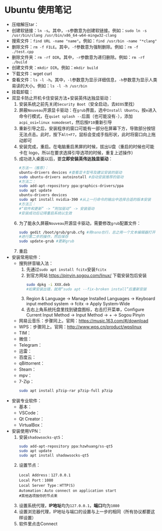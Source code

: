 # Ubuntu 使用笔记
- 压缩解压tar：
- 创建软链接：`ln -s`。其中，`-s`参数意为创建软链接。例如：`sudo ln -s /usr/bin/clang /usr/bin/x86_64-w64-mingw32-clang`
- 搜索文件：`find URL -name "name"`。例如：`find /usr/bin -name "*clang"`
- 删除文件：`rm -f FILE`。其中，`-f`参数意为强制删除。例如：`rm -f ./test.cpp`
- 删除文件夹：`rm -rf DIR`。其中，`-r`参数意为递归删除。例如：`rm -rf ./build`
- 创建文件夹：`mkdir DIR`。例如：`mkdir build`
- 下载文件：wget curl
- 查看文件：`ls -l -h`。其中，`-l`参数意为显示详细信息，`-h`参数意为显示人类易读的大小。例如：`ls -l -h /usr/bin`
- 挂载卸载：
- 双显卡防止开机卡住安装方法+安装英伟达独显驱动：
   1. 安装系统之前先关闭`Security Boot`（安全启动，去`BIOS`里找）
   2. 屏蔽`Nouveau`开源显卡驱动：在`grub`界面，选中`Install Ubuntu`，按`e`进入命令行模式，在`quiet splash --`后面（也可能没有`-`），添加`acpi_osi=linux nomodeset`，然后按`F10`重新引导
   3. 重新引导之后，安装程序的窗口可能有一部分在屏幕下方，导致部分按钮无法点击。此时，按下`Alt+F7`，鼠标会变成手指形状，此时将窗口向上拖动即可
   4. 安装完成，重启。在电脑重启黑屏的时候，拔出U盘（重启的时候也可能卡在 logo，所以在要求选择引导选项的时候，重复上述操作）
   5. 成功进入桌面以后，要**立即安装英伟达独显驱动**：
      ```bash
      #方法一（推荐）：
      ubuntu-drivers devices #查看显卡型号及建议安装的驱动
      sudo ubuntu-drivers autoinstall #自动安装推荐的驱动
      #方法二：
      sudo add-apt-repository ppa:graphics-drivers/ppa
      sudo apt update
      ubuntu-drivers devices
      sudo apt install nvidia-390 #从上一行命令的输出中选择合适的版本安装
      #方法三：
      #“软件和更新” -> “附加驱动” -> 安装驱动
      #安装成功后记得重启系统以生效
      ```
    6. 为了能永久屏蔽`Nouveau`开源显卡驱动，需要修改`grub`配置文件：
       ```bash
       sudo gedit /boot/grub/grub.cfg #用nano也行，总之用一个文本编辑器打开
       #进行第二步的操作，然后保存
       sudo update-grub #更新grub
       ```
    7. 重启
- 安装常用软件：
   - 搜狗拼音输入法：
      1. 先通过`sudo apt install fcitx`安装`fcitx`
      2. 到官方网站 https://pinyin.sogou.com/linux/ 下载安装包后安装
         ```bash
         sudo dpkg -i XXX.deb
         #如果安装出错，就用“sudo apt --fix-broken install”后重新安装
         ```
      3. Region & Language -> Manage Installed Languages -> Keyboard input method system -> fcitx -> Apply System-Wide
      4. 去右上角系统托盘里找到键盘图标，右击打开菜单，Configure Current Input Method -> Input Method -> + -> Sogou Pinyin
   - 网易云音乐：步骤同上。官网：https://music.163.com/#/download
   - WPS：步骤同上。官网：http://www.wps.cn/product/wpslinux
   - TIM：
   - 微信：
   - Telegram：
   - 迅雷：
   - 百度云：
   - qBittorrent：
   - Steam：
   - mpv：
   - 7-Zip：
      ```bash
      sudo apt install p7zip-rar p7zip-full p7zip
      ```
- 安装专业软件：
   - 基本：
   - VSCode：
   - Qt Creator：
   - VirtualBox：
- 安装使用VPN：
   1. 安装`shadowsocks-qt5`：
      ```bash
      sudo add-apt-repository ppa:hzwhuang/ss-qt5
      sudo apt update
      sudo apt install shadowsocks-qt5
      ```
    2. 设置节点：
       ```text
       Local Address：127.0.0.1
       Local Port：1080
       Local Server Type：HTTP(S)
       Automation：Auto connect on application start
       #其他选项按你的节点来
       ```
    3. 设置系统代理，**IP地址**均为`127.0.0.1`，**端口**均为`1080`
    4. 设置浏览器代理，IP地址与端口的设置与上一步的相同（所有协议都要这样设置）
    5. 软件里点击Connect
